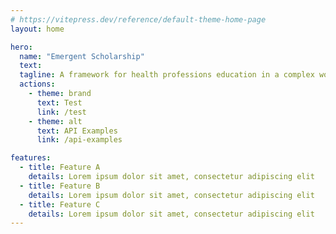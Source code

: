 ```yaml
---
# https://vitepress.dev/reference/default-theme-home-page
layout: home

hero:
  name: "Emergent Scholarship"
  text: 
  tagline: A framework for health professions education in a complex world
  actions:
    - theme: brand
      text: Test
      link: /test
    - theme: alt
      text: API Examples
      link: /api-examples

features:
  - title: Feature A
    details: Lorem ipsum dolor sit amet, consectetur adipiscing elit
  - title: Feature B
    details: Lorem ipsum dolor sit amet, consectetur adipiscing elit
  - title: Feature C
    details: Lorem ipsum dolor sit amet, consectetur adipiscing elit
---
```



